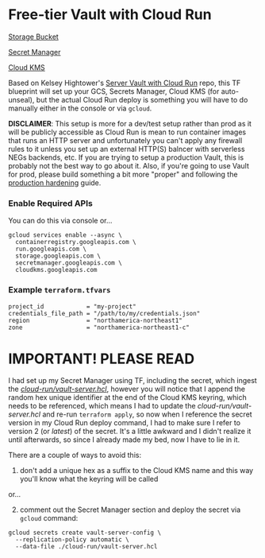 # Free-tier Vault with Cloud Run

[Storage Bucket](https://registry.terraform.io/providers/hashicorp/google/latest/docs/resources/storage_bucket)

[Secret Manager](https://registry.terraform.io/providers/hashicorp/google/latest/docs/resources/secret_manager_secret)

[Cloud KMS](https://registry.terraform.io/providers/hashicorp/google/latest/docs/resources/kms_key_ring)

Based on Kelsey Hightower's [Server Vault with Cloud Run](https://github.com/kelseyhightower/serverless-vault-with-cloud-run) repo, this TF blueprint will set up your GCS, Secrets Manager, Cloud KMS (for auto-unseal), but the actual Cloud Run deploy is something you will have to do manually either in the console or via `gcloud`.  

**DISCLAIMER**: This setup is more for a dev/test setup rather than prod as it will be publicly accessible as Cloud Run is mean to run container images that runs an HTTP server and unfortunately you can't apply any firewall rules to it unless you set up an external HTTP(S) balncer with serverless NEGs backends, etc.  If you are trying to setup a production Vault, this is probably not the best way to go about it.  Also, if you're going to use Vault for prod, please build something a bit more "proper" and following the [production hardening](https://learn.hashicorp.com/tutorials/vault/production-hardening) guide.

### Enable Required APIs
You can do this via console or... 
```
gcloud services enable --async \
  containerregistry.googleapis.com \
  run.googleapis.com \
  storage.googleapis.com \
  secretmanager.googleapis.com \
  cloudkms.googleapis.com
```

### Example `terraform.tfvars`
```
project_id            = "my-project"
credentials_file_path = "/path/to/my/credentials.json"
region                = "northamerica-northeast1"
zone                  = "northamerica-northeast1-c"
```

# **IMPORTANT!** PLEASE READ
I had set up my Secret Manager using TF, including the secret, which ingest the [*cloud-run/vault-server.hcl*](./cloud-run/vault-server.hcl), however you will notice that I append the random hex unique identifier at the end of the Cloud KMS keyring, which needs to be referenced, which means I had to update the *cloud-run/vault-server.hcl* and re-run `terraform apply`, so now when I reference the secret version in my Cloud Run deploy command, I had to make sure I refer to version 2 (or *latest*) of the secret.  It's a little awkward and I didn't realize it until afterwards, so since I already made my bed, now I have to lie in it.

There are a couple of ways to avoid this:
1. don't add a unique hex as a suffix to the Cloud KMS name and this way you'll know what the keyring will be called

or...

2. comment out the Secret Manager section and deploy the secret via `gcloud` command:
```
gcloud secrets create vault-server-config \
  --replication-policy automatic \
  --data-file ./cloud-run/vault-server.hcl
```
